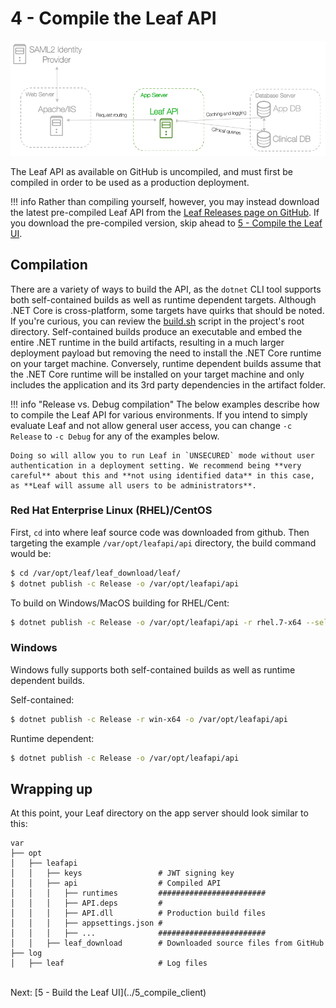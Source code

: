 # 4 - Compile the Leaf API

![Infra](../images/infra_app_focus.png "Architecure-Focus-Example") 

The Leaf API as available on GitHub is uncompiled, and must first be compiled in order to be used as a production deployment.

!!! info
    Rather than compiling yourself, however, you may instead download the latest pre-compiled Leaf API from the [Leaf Releases page on GitHub](https://github.com/uwrit/leaf/releases). If you download the pre-compiled version, skip ahead to [5 - Compile the Leaf UI](../5_compile_client).

## Compilation
There are a variety of ways to build the API, as the `dotnet` CLI tool supports both self-contained builds as well as runtime dependent targets. Although .NET Core is cross-platform, some targets have quirks that should be noted. If you're curious, you can review the [build.sh](https://github.com/uwrit/leaf/blob/master/build.sh) script in the project's root directory. Self-contained builds produce an executable and embed the entire .NET runtime in the build artifacts, resulting in a much larger deployment payload but removing the need to install the .NET Core runtime on your target machine. Conversely, runtime dependent builds assume that the .NET Core runtime will be installed on your target machine and only includes the application and its 3rd party dependencies in the artifact folder.

!!! info "Release vs. Debug compilation"
    The below examples describe how to compile the Leaf API for various environments. If you intend to simply evaluate Leaf and not allow general user access, you can change `-c Release` to `-c Debug` for any of the examples below.

    Doing so will allow you to run Leaf in `UNSECURED` mode without user authentication in a deployment setting. We recommend being **very careful** about this and **not using identified data** in this case, as **Leaf will assume all users to be administrators**.

### Red Hat Enterprise Linux (RHEL)/CentOS
First, `cd` into where leaf source code was downloaded from github. Then targeting the example `/var/opt/leafapi/api` directory, the build command would be:

```bash
$ cd /var/opt/leaf/leaf_download/leaf/
$ dotnet publish -c Release -o /var/opt/leafapi/api
```

To build on Windows/MacOS building for RHEL/Cent:
```bash
$ dotnet publish -c Release -o /var/opt/leafapi/api -r rhel.7-x64 --self-contained false /p:MicrosoftNETPlatformLibrary=Microsoft.NETCore.App
```

### Windows
Windows fully supports both self-contained builds as well as runtime dependent builds.

Self-contained:
```bash
$ dotnet publish -c Release -r win-x64 -o /var/opt/leafapi/api
```
Runtime dependent:
```bash
$ dotnet publish -c Release -o /var/opt/leafapi/api
```

## Wrapping up

At this point, your Leaf directory on the app server should look similar to this:

```
var
├── opt
│   ├── leafapi
│   │   ├── keys                 # JWT signing key
│   │   ├── api                  # Compiled API
│   │   │   ├── runtimes         ########################
│   │   │   ├── API.deps         #
│   │   │   ├── API.dll          # Production build files
│   │   │   ├── appsettings.json #
│   │   │   ├── ...              ########################
│   │   ├── leaf_download        # Downloaded source files from GitHub
├── log
│   ├── leaf                     # Log files
```

<br>
Next: [5 - Build the Leaf UI](../5_compile_client)